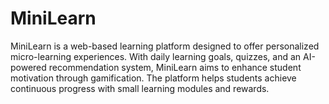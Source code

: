 # MiniLearn
MiniLearn is a web-based learning platform designed to offer personalized micro-learning experiences. With daily learning goals, quizzes, and an AI-powered recommendation system, MiniLearn aims to enhance student motivation through gamification. The platform helps students achieve continuous progress with small learning modules and rewards.
